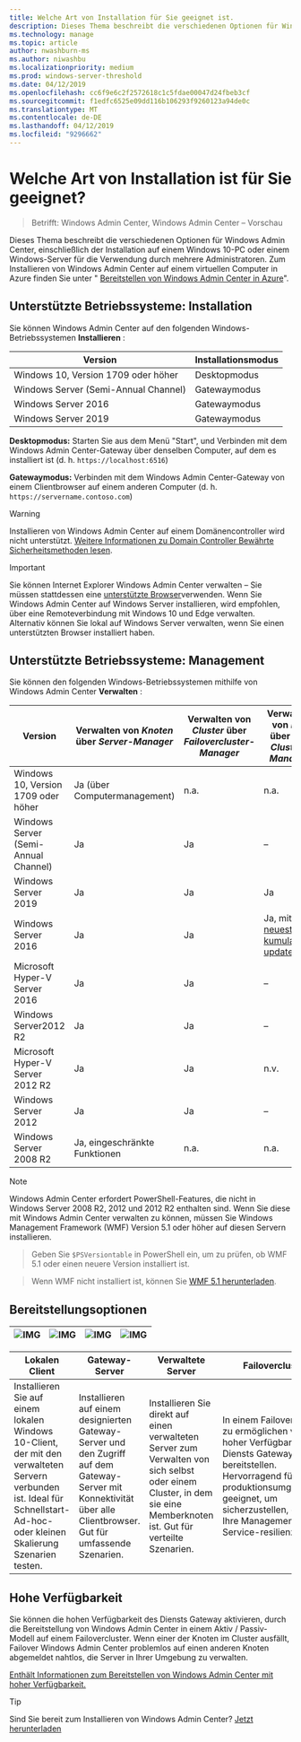 ```yaml
---
title: Welche Art von Installation für Sie geeignet ist.
description: Dieses Thema beschreibt die verschiedenen Optionen für Windows Admin Center, einschließlich der Installation auf einem Windows 10-PC oder einem Windows-Server für die Verwendung durch mehrere Administratoren.
ms.technology: manage
ms.topic: article
author: nwashburn-ms
ms.author: niwashbu
ms.localizationpriority: medium
ms.prod: windows-server-threshold
ms.date: 04/12/2019
ms.openlocfilehash: cc6f9e6c2f2572618c1c5fdae00047d24fbeb3cf
ms.sourcegitcommit: f1edfc6525e09dd116b106293f9260123a94de0c
ms.translationtype: MT
ms.contentlocale: de-DE
ms.lasthandoff: 04/12/2019
ms.locfileid: "9296662"
---
```

# Welche Art von Installation ist für Sie geeignet?

>Betrifft: Windows Admin Center, Windows Admin Center – Vorschau

Dieses Thema beschreibt die verschiedenen Optionen für Windows Admin Center, einschließlich der Installation auf einem Windows 10-PC oder einem Windows-Server für die Verwendung durch mehrere Administratoren. Zum Installieren von Windows Admin Center auf einem virtuellen Computer in Azure finden Sie unter " [Bereitstellen von Windows Admin Center in Azure](../azure/deploy-wac-in-azure.md)".

## Unterstützte Betriebssysteme: Installation

Sie können Windows Admin Center auf den folgenden Windows-Betriebssystemen **Installieren** :

| **Version** | **Installationsmodus** |
|-------------|-----------------------|
|Windows 10, Version 1709 oder höher | Desktopmodus |
|Windows Server (Semi-Annual Channel) | Gatewaymodus |
|Windows Server 2016 | Gatewaymodus |
|Windows Server 2019 | Gatewaymodus |

**Desktopmodus:** Starten Sie aus dem Menü "Start", und Verbinden mit dem Windows Admin Center-Gateway über denselben Computer, auf dem es installiert ist (d. h. `https://localhost:6516`)

**Gatewaymodus:** Verbinden mit dem Windows Admin Center-Gateway von einem Clientbrowser auf einem anderen Computer (d. h. `https://servername.contoso.com`) 

> [!WARNING]
> Installieren von Windows Admin Center auf einem Domänencontroller wird nicht unterstützt. [Weitere Informationen zu Domain Controller Bewährte Sicherheitsmethoden lesen](https://docs.microsoft.com/windows-server/identity/ad-ds/plan/security-best-practices/securing-domain-controllers-against-attack). 

> [!IMPORTANT]
> Sie können Internet Explorer Windows Admin Center verwalten – Sie müssen stattdessen eine [unterstützte Browser](../understand/faq.md#which-web-browsers-are-supported-by-windows-admin-center
)verwenden.  Wenn Sie Windows Admin Center auf Windows Server installieren, wird empfohlen, über eine Remoteverbindung mit Windows 10 und Edge verwalten.  Alternativ können Sie lokal auf Windows Server verwalten, wenn Sie einen unterstützten Browser installiert haben.

## Unterstützte Betriebssysteme: Management

Sie können den folgenden Windows-Betriebssystemen mithilfe von Windows Admin Center **Verwalten** :

| Version | Verwalten von *Knoten* über *Server-Manager* | Verwalten von *Cluster* über *Failovercluster-Manager* | Verwalten von *HCI* über *HCI Cluster-Manager*|
|-------------------------|---------------|-----|------------------------|
| Windows 10, Version 1709 oder höher | Ja (über Computermanagement) | n.a. | n.a. |
| Windows Server (Semi-Annual Channel) | Ja | Ja | – |
| Windows Server 2019 | Ja | Ja | Ja |
| Windows Server 2016 | Ja | Ja | Ja, mit den [neuesten kumulativen update](../use/manage-hyper-converged.md#prepare-your-windows-server-2016-cluster-for-windows-admin-center) |
| Microsoft Hyper-V Server 2016 | Ja | Ja | – |
| Windows Server2012 R2 | Ja | Ja | – |
| Microsoft Hyper-V Server 2012 R2 | Ja | Ja | n.v. |
| Windows Server 2012 | Ja | Ja | – |
| Windows Server 2008 R2 | Ja, eingeschränkte Funktionen | n.a. | n.a. |

> [!NOTE]
> Windows Admin Center erfordert PowerShell-Features, die nicht in Windows Server 2008 R2, 2012 und 2012 R2 enthalten sind. Wenn Sie diese mit Windows Admin Center verwalten zu können, müssen Sie Windows Management Framework (WMF) Version 5.1 oder höher auf diesen Servern installieren.

>Geben Sie `$PSVersiontable` in PowerShell ein, um zu prüfen, ob WMF 5.1 oder einen neuere Version installiert ist. 

>Wenn WMF nicht installiert ist, können Sie [WMF 5.1 herunterladen](https://www.microsoft.com/en-us/download/details.aspx?id=54616).

## Bereitstellungsoptionen

| ![IMG](../media/deployment-options/W10.png) | ![IMG](../media/deployment-options/gateway.png) | ![IMG](../media/deployment-options/node.png) | ![IMG](../media/deployment-options/HA.png) |
|---|---|---|---|

| Lokalen Client | Gateway-Server | Verwaltete Server | Failovercluster |
| --- | --- | --- | --- |
| Installieren Sie auf einem lokalen Windows 10-Client, der mit den verwalteten Servern verbunden ist.  Ideal für Schnellstart-Ad-hoc- oder kleinen Skalierung Szenarien testen. |Installieren auf einem designierten Gateway-Server und den Zugriff auf dem Gateway-Server mit Konnektivität über alle Clientbrowser.  Gut für umfassende Szenarien. | Installieren Sie direkt auf einen verwalteten Server zum Verwalten von sich selbst oder einem Cluster, in dem sie eine Memberknoten ist.  Gut für verteilte Szenarien. | In einem Failovercluster zu ermöglichen von hoher Verfügbarkeit des Diensts Gateway bereitstellen. Hervorragend für produktionsumgebungen geeignet, um sicherzustellen, dass Ihre Management-Service-resilienz. |

## Hohe Verfügbarkeit

Sie können die hohen Verfügbarkeit des Diensts Gateway aktivieren, durch die Bereitstellung von Windows Admin Center in einem Aktiv / Passiv-Modell auf einem Failovercluster. Wenn einer der Knoten im Cluster ausfällt, Failover Windows Admin Center problemlos auf einen anderen Knoten abgemeldet nahtlos, die Server in Ihrer Umgebung zu verwalten.

[Enthält Informationen zum Bereitstellen von Windows Admin Center mit hoher Verfügbarkeit.](../deploy/high-availability.md)

> [!Tip]
> Sind Sie bereit zum Installieren von Windows Admin Center? [Jetzt herunterladen](https://aka.ms/windowsadmincenter)
